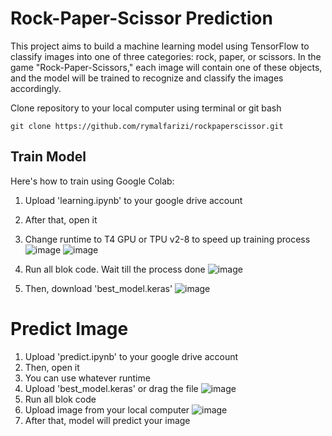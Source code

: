 # Rock-Paper-Scissor Prediction
This project aims to build a machine learning model using TensorFlow to classify images into one of three categories: rock, paper, or scissors. In the game "Rock-Paper-Scissors," each image will contain one of these objects, and the model will be trained to recognize and classify the images accordingly.

Clone repository to your local computer using terminal or git bash
```
git clone https://github.com/rymalfarizi/rockpaperscissor.git
```

## Train Model
Here's how to train using Google Colab:
1. Upload 'learning.ipynb' to your google drive account
2. After that, open it
3. Change runtime to T4 GPU or TPU v2-8 to speed up training process
![image](https://github.com/user-attachments/assets/12496451-06ee-4be0-b691-5909a4e60cac)
![image](https://github.com/user-attachments/assets/3e4a5262-40c0-464f-b258-6dcd78fcf602)

4. Run all blok code. Wait till the process done
![image](https://github.com/user-attachments/assets/1e29937c-6238-4e5f-be4a-3e99428e9245)

5. Then, download 'best_model.keras'
![image](https://github.com/user-attachments/assets/5fdf7fbf-9cda-4c68-9a11-3e390f79f5b5)


# Predict Image
1. Upload 'predict.ipynb' to your google drive account
2. Then, open it
3. You can use whatever runtime
4. Upload 'best_model.keras' or drag the file
![image](https://github.com/user-attachments/assets/7aab2079-20bd-4531-b3bc-605fd1c9a5e4)
5. Run all blok code
6. Upload image from your local computer
![image](https://github.com/user-attachments/assets/9e5ccb8e-0ed9-4276-b34e-25e67532702a)
7. After that, model will predict your image
